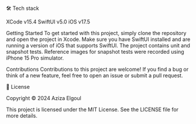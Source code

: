 

🛠 Tech stack

XCode v15.4
SwiftUI v5.0
iOS v17.5

Getting Started
To get started with this project, simply clone the repository and open the project in Xcode. Make sure you have SwiftUI installed and are running a version of iOS that supports SwiftUI. The project contains unit and snapshot tests. Reference images for snapshot tests were recorded using iPhone 15 Pro simulator.

Contributions
Contributions to this project are welcome! If you find a bug or think of a new feature, feel free to open an issue or submit a pull request.

📄 License

Copyright © 2024 Aziza Elgoul

This project is licensed under the MIT License. See the LICENSE file for more details.
